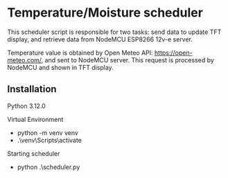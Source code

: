 # Temperature/Moisture scheduler

This scheduler script is responsible for two tasks: send data to update TFT display, and retrieve data from NodeMCU ESP8266 12v-e server.

Temperature value is obtained by Open Meteo API: https://open-meteo.com/, and sent to NodeMCU server. This request is processed by NodeMCU and shown in TFT display.

## Installation
Python 3.12.0

Virtual Environment
- python -m venv venv
- .\venv\Scripts\activate

Starting scheduler
- python .\scheduler.py

